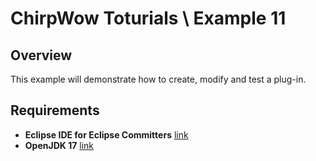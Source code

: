 # ChirpWow Toturials \ Example 11

## Overview
This example will demonstrate how to create, modify and test a plug-in.

## Requirements
* **Eclipse IDE for Eclipse Committers** [link](https://www.eclipse.org/downloads/)
* **OpenJDK 17** [link](https://adoptium.net/)
